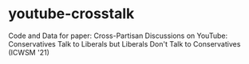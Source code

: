 # youtube-crosstalk
Code and Data for paper: Cross-Partisan Discussions on YouTube: Conservatives Talk to Liberals but Liberals Don't Talk to Conservatives (ICWSM '21)
